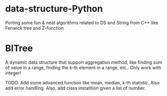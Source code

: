 # data-structure-Python
Porting some fun &amp; neat algorithms related to DS and String from C++ like Fenwick tree and Z-function

# BITree
A dynamic data structure that support aggregation method, like finding sum of value in a range, finding the k-th element in a range, etc.. Only work with integer!

TODO: Add some advanced function like mean, median, k-th statistic.
Also add error handling.
Also, add class instatition given a list of number.
